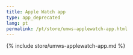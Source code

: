 ```yaml
---
title: Apple Watch app
type: app_deprecated
lang: pt
permalink: /pt/store/umws-applewatch-app.html
---
```


{% include store/umws-applewatch-app.md %}

